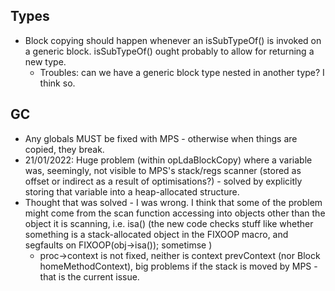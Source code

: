
Types
-----

- Block copying should happen whenever an isSubTypeOf() is invoked on a generic
  block. isSubTypeOf() ought probably to allow for returning a new type.
    - Troubles: can we have a generic block type nested in another type? I think
    so.

GC
--

 - Any globals MUST be fixed with MPS - otherwise when things are copied, they
    break.
 - 21/01/2022: Huge problem (within opLdaBlockCopy) where a variable was,
   seemingly, not visible to MPS's stack/regs scanner (stored as offset or
   indirect as a result of optimisations?) - solved by explicitly storing that
   variable into a heap-allocated structure.
 -  Thought that was solved - I was wrong. I think that some of the problem
    might come from the scan function accessing into objects other than the
    object it is scanning, i.e. isa() (the new code checks stuff like whether
    something is a stack-allocated object in the FIXOOP macro, and segfaults on
    FIXOOP(obj->isa()); sometimse )
    - proc->context is not fixed, neither is context prevContext (nor Block
      homeMethodContext), big problems if the stack is moved by MPS - that is
      the current issue.